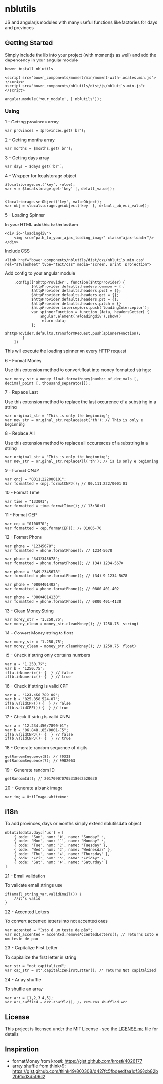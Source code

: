 # nblutils

JS and angularjs modules with many useful functions like factories for days and provinces

## Getting Started

Simply include the lib into your project (with momentjs as well) and add the dependency in your angular module 

```
bower install nblutils
```

```
<script src="bower_components/moment/min/moment-with-locales.min.js"></script>
<script src="bower_components/nblutils/dist/js/nblutils.min.js"></script>
```

```
angular.module('your_module', ['nblutils']);
```

### Using


1 - Getting provinces array

```
var provinces = $provinces.get('br');
```

2 - Getting months array

```
var months = $months.get('br');
```

3 - Getting days array

```
var days = $days.get('br');
```

4 - Wrapper for localstorage object

```
$localstorage.set('key', value);
var v = $localstorage.get('key' [, defalt_value]);


$localstorage.setObject('key', valueObject);
var obj = $localstorage.getObject('key' [, default_object_value]);
```

5 - Loading Spinner

In your HTML add this to the bottom

```
<div id="loadingdiv">
    <img src="path_to_your_ajax_loading_image" class="ajax-loader"/>
</div>
```

Include CSS

```
<link href="bower_components/nblutils/dist/css/nblutils.min.css" rel="stylesheet" type="text/css" media="screen, print, projection">
```

Add config to your angular module

```
    .config(['$httpProvider', function($httpProvider) {
            $httpProvider.defaults.headers.common = {};
            $httpProvider.defaults.headers.post = {};
            $httpProvider.defaults.headers.get = {};
            $httpProvider.defaults.headers.put = {};
            $httpProvider.defaults.headers.patch = {};
            $httpProvider.interceptors.push('loadingInterceptor');
            var spinnerFunction = function (data, headersGetter) {
                angular.element('#loadingdiv').show();
                return data;
            };
            $httpProvider.defaults.transformRequest.push(spinnerFunction);
        }
    ])
```

This will execute the loading spinner on every HTTP request

6 - Format Money

Use this extension method to convert float into money formatted strings:

```
var money_str = money_float.formatMoney(number_of_decimals [, decimal_point [, thousand_separator]]);
```

7 - Replace Last

Use this extension method to replace the last occurence of a substring in a string

```
var original_str = "This is only the beginning";
var new_str = original_str.replaceLast('th'); // This is only e beginning
```

8 - Replace All

Use this extension method to replace all occurences of a substring in a string

```
var original_str = "This is only the beginning";
var new_str = original_str.replaceAll('th'); // is is only e beginning
```

9 - Format CNJP

```
var cnpj = "00111222000101";
var formatted = cnpj.formatCNPJ(); // 00.111.222/0001-01
```

10 - Format Time

```
var time = "133001";
var formatted = time.formatTime(); // 13:30:01
```

11 - Format CEP

```
var cep = "0100570";
var formatted = cep.formatCEP(); // 01005-70
```

12 - Format Phone

```
var phone = "12345678";
var formatted = phone.formatPhone(); // 1234-5678

var phone = "3412345678";
var formatted = phone.formatPhone(); // (34) 1234-5678

var phone = "34912345678";
var formatted = phone.formatPhone(); // (34) 9 1234-5678

var phone = "0800401402";
var formatted = phone.formatPhone(); // 0800 401-402

var phone = "08004014130";
var formatted = phone.formatPhone(); // 0800 401-4130
```


13 - Clean Money String

```
var money_str = "1.250,75";
var money_clean = money_str.cleanMoney(); // 1250.75 (string)
```

14 - Convert Money string to float

```
var money_str = "1.250,75";
var money_clean = money_str.cleanMoney(); // 1250.75 (float)
```


15 - Check if string only contains numbers 

```
var a = "1.250,75";
var b = "1250.75";
if(a.isNumeric()) {  } // false
if(b.isNumeric()) {  } // true
```

16 - Check if string is valid CPF

```
var a = "123.456.789-00";
var b = "825.858.524-07";
if(a.validCPF()) {  } // false
if(b.validCPF()) {  } // true
```


17 - Check if string is valid CNPJ

```
var a = "12.234.456/7890-01";
var b = "06.848.185/0001-75";
if(a.validCNPJ()) {  } // false
if(b.validCNPJ()) {  } // true
```

18 - Generate random sequence of digits

```
getRandomSequence(5); // 80325
getRandomSequence(7); // 9982063
```

19 - Generate random ID

```
getRandomId(); // 201709070705318032520630
```

20 - Generate a blank image

```
var img = UtilImage.whiteOne;
```


## i18n

To add provinces, days or months simply extend nblutilsdata object

```
nblutilsdata.days['us'] = [
    { code: "Sun", num: '0', name: "Sunday" },
    { code: "Mon", num: '1', name: "Monday" },
    { code: "Tue", num: '2', name: "Tuesday" },
    { code: "Wed", num: '3', name: "Wednesday" },
    { code: "Thu", num: '4', name: "Thursday" },
    { code: "Fri", num: '5', name: "Friday" },
    { code: "Sat", num: '6', name: "Saturday" }
]
```

21 - Email validation

To validate email strings use

```
if(email_string_var.validEmail()) {
    //it's valid
}
```

22 - Accented Letters

To convert accented letters into not accented ones

```
var accented = "Isto é um teste de pão";
var not_accented = accented.removeAccentedLetters(); // returns Isto e um teste de pao
```

23 - Capitalize First Letter

To capitalize the first letter in string

```
var str = "not capitalized";
var cap_str = str.capitalizeFirstLetter(); // returns Not capitalized
```

24 - Array shuffle

To shuffle an array 

```
var arr = [1,2,3,4,5];
var arr_suffled = arr.shuffle(); // returns shuffled arr
```

## License

This project is licensed under the MIT License - see the [LICENSE.md](LICENSE.md) file for details


## Inspiration 

* formatMoney from krosti: https://gist.github.com/krosti/4026177
* array shuffle from think49: https://gist.github.com/think49/800308/d427fc5fbdeedfaa1df393cb82b2b61cd3d506d2

